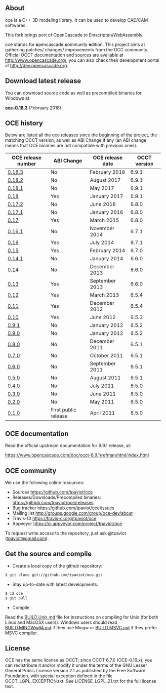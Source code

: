 ## About

oce is a C++ 3D modeling library. It can be used to develop CAD/CAM softwares.

This fork brings port of OpenCascade to Emscripten/WebAssembly.

oce stands for **o**pencascade **c**ommunity **e**dition. This project aims at gathering patches/ changes/ improvements from the OCC community. Official OCCT documentation and sources are available at http://www.opencascade.org/, you can also check their development portal at http://dev.opencascade.org.

## Download latest release

You can download source code as well as precompiled binaries for Windows at:

**[oce-0.18.3](https://github.com/tpaviot/oce/releases/tag/OCE-0.18.3)** (February 2018)

## OCE history

Below are listed all the oce releases since the beginning of the project, the matching OCCT version, as well as ABI Change if any (an ABI change means that OCE binaries are not compatible with previous ones).

| OCE release number | ABI Change | OCE release date | OCCT version |
| ------------- | ------------- |  ------------- |------------- |
| [0.18.3](https://github.com/tpaviot/oce/releases/tag/OCE-0.18.3)  | No | February 2018 | 6.9.1
| [0.18.2](https://github.com/tpaviot/oce/releases/tag/OCE-0.18.2)  | No | August 2017 | 6.9.1
| [0.18.1](https://github.com/tpaviot/oce/releases/tag/OCE-0.18.1)  | No | May 2017 | 6.9.1
| [0.18](https://github.com/tpaviot/oce/releases/tag/OCE-0.18)  | Yes | January 2017 | 6.9.1
| [0.17.2](https://github.com/tpaviot/oce/releases/tag/OCE-0.17.2)  | No | June 2016 | 6.8.0 
| [0.17.1](https://github.com/tpaviot/oce/releases/tag/OCE-0.17.1)  | No | January 2016 | 6.8.0 |
| [0.17](https://github.com/tpaviot/oce/releases/tag/OCE-0.17)  | Yes | March 2015 | 6.8.0 |
| [0.16.1](https://github.com/tpaviot/oce/releases/tag/OCE-0.16.1) | No | November 2014 | 6.7.1 |
| [0.16](https://github.com/tpaviot/oce/releases/tag/OCE-0.16) | Yes | July 2014 | 6.7.1 |
| [0.15](https://github.com/tpaviot/oce/releases/tag/OCE-0.15) | Yes | February 2014 | 6.7.0 |
| [0.14.1](https://github.com/tpaviot/oce/releases/tag/OCE-0.14.1) | No | January 2014 | 6.6.0 |
| [0.14](https://github.com/tpaviot/oce/releases/tag/OCE-0.14) | No | December 2013 | 6.6.0 |
| [0.13](https://github.com/tpaviot/oce/releases/tag/OCE-0.13) | Yes | September 2013 | 6.6.0 |
| [0.12](https://github.com/tpaviot/oce/releases/tag/OCE-0.12) | Yes | March 2013 | 6.5.4 |
| [0.11](https://github.com/tpaviot/oce/releases/tag/OCE-0.11) | Yes | December 2012 | 6.5.4 |
| [0.10](https://github.com/tpaviot/oce/releases/tag/OCE-0.10) | Yes | June 2012 | 6.5.3 |
| [0.9.1](https://github.com/tpaviot/oce/releases/tag/OCE-0.9.1) | No | January 2012 | 6.5.2 |
| [0.9.0](https://github.com/tpaviot/oce/releases/tag/OCE-0.9.0) | No | January 2012 | 6.5.2 |
| [0.8.0](https://github.com/tpaviot/oce/releases/tag/OCE-0.8.0) | No | December 2011 | 6.5.1 |
| [0.7.0](https://github.com/tpaviot/oce/releases/tag/OCE-0.7.0) | No | October 2011 | 6.5.1 |
| [0.6.0](https://github.com/tpaviot/oce/releases/tag/OCE-0.6.0) | No | September 2011 | 6.5.1 |
| [0.5.0](https://github.com/tpaviot/oce/releases/tag/OCE-0.5.0) | No | August 2011 | 6.5.1 |
| [0.4.0](https://github.com/tpaviot/oce/releases/tag/OCE-0.4.0) | No | July 2011 | 6.5.0 |
| [0.3.0](https://github.com/tpaviot/oce/releases/tag/OCE-0.3.0) | No | June 2011 | 6.5.0 |
| [0.2.0](https://github.com/tpaviot/oce/releases/tag/OCE-0.2.0) | No | May 2011 | 6.5.0 |
| [0.1.0](https://github.com/tpaviot/oce/releases/tag/OCE-0.1.0) |  First public release | April 2011 | 6.5.0 |

## OCE documentation

Read the official upstream documentation for 6.9.1 release, at:

https://www.opencascade.com/doc/occt-6.9.1/refman/html/index.html

## OCE community

We use the following online resources:
  * Sources
       https://github.com/tpaviot/oce
  * Releases/Downloads/Precompiled binaries:
       https://github.com/tpaviot/oce/releases
  * Bug tracker
       https://github.com/tpaviot/oce/issues
  * Mailing list
       http://groups.google.com/group/oce-dev/about
  * Travis-CI
       https://travis-ci.org/tpaviot/oce
  * Appveyor
       https://ci.appveyor.com/project/tpaviot/oce

To request write access to the repository, just ask @tpaviot (tpaviot@gmail.com).

## Get the source and compile
 
  * Create a local copy of the github repository:
``` bash
$ git clone git://github.com/tpaviot/oce.git
```
  * Stay up-to-date with latest developments:

``` bash
$ cd oce
$ git pull
```
  * Compile:

Read the [BUILD.Unix.md](BUILD.Unix.md) file for instructions on compiling for Unix (for both Linux and MacOSX users). Windows users should read [BUILD.MINGWw64.md](BUILD.MINGWw64.md) if they use Mingw or [BUILD.MSVC.md](BUILD.MSVC.md) if they prefer MSVC compiler.

## License

OCE has the same license as OCCT; since OCCT 6.7.0 (OCE-0.16.x), you can redistribute it and/or modify it under the terms of the GNU Lesser General Public License version 2.1 as published by the Free Software Foundation, with special exception defined in the file OCCT_LGPL_EXCEPTION.txt. See LICENSE_LGPL_21.txt for the full license text.
